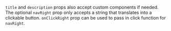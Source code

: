 `title` and `description` props also accept custom components if needed. The optional `navRight` prop only accepts a string that translates into a clickable button. `onClickRight` prop can be used to pass in click function for `navRight`.